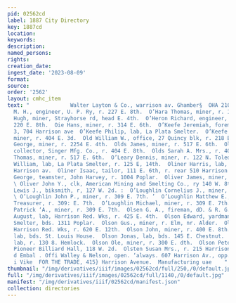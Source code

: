 ```yaml
---
pid: 02562cd
label: 1887 City Directory
key: 1887cd
location: 
keywords: 
description: 
named_persons: 
rights: 
creation_date: 
ingest_date: '2023-08-09'
format: 
source: 
order: '2562'
layout: cmhc_item
text: "             Walter Layton & Co., warrison av. Ghamber§  OHA 210 OLS  O’Hara
  M. H., engineer, U. P. Ry, r. 227 E. 8th.  O’Hara Thomas, miner, r. 120 E. 3d.  O’Hare
  Hugh, miner, Strayhorse rd, head E. 4th.  O’Heron Richard, engineer, U. P. Ry, r.
  220 E. 8th.  Oie Hans, miner, r. 314 E. 6th.  O’Keefe Jeremiah, foreman, Hose No.
  3, 704 Harrison ave  O’Keefe Philip, lab, La Plata Smelter.  O’Keefe Thomas F.,
  miner, r. 404 E. 3d.  Old William W., office, 27 Quincy blk, r. 218 E. 9th.  Oldham
  George, miner, r. 2254 E. 4th.  Olds James, miner, r. 517 E. 6th.  Olds Joel H.,
  collector, Singer Mfg. Co., r. 404 E. 8th.  Olds Sarah A. Mrs., r. 404 E. 8th.  Olds
  Thomas, miner, r. 517 E. 6th.  O’Leary Dennis, miner, r. 122 N. Toledo av.  O’Leary
  William, lab, La Plata Smelter, r. 125 E, 14th.  Oliner Harris, lab, r. rear 510
  Harrison av.  Oliner Isaac, tailor, 111 E. 6th, r. rear 510 Harrison av.  Oliver
  George, teamster, John Harvey, r. 1004 Poplar.  Oliver James, miner, r. 700 E. 9th.
  \ Oliver John Y., clk, American Mining and Smelting Co., ry 140 W. 8th.  Olmsted
  Lewis J., biksmith, r, 127 W. 2d. :  O’Loughlin Cornelius J., miner, r. 309 E. 7th.
  \ O’Loughlin John P., miner, r. 309 E. 7th. ’  O’Loughlin Matthew E., clk, County
  Treasurer, r. 309: E. 7th.  O’Loughlin Michael, miner, r. 309 E. 7th.  O’Loughlin
  Patrick ‘A., miner, r. 309 E. 7th.  Olsen G. A., fireman, dD. & R. G. R. R.  Olson
  August, lab, Harrison Red. Wks, r. 425 E. 4th.  Olson Edward, yardman, Manville
  Smelter, bds. 1311 Poplar.  Olson Gus., miner, r. Elm, nr. Alder.  Olson Hans, lab,
  Harrison Red. Wks, r. 620 E. 12th.  Olson John, miner, r. 400 E. 8th.  Olson John,
  lab, bds. St. Louis House.  Olson Jonas, lab, bds. 145 E. Chestnut.  Olson Louis,
  lab, r. 130 8. Hemlock.  Olson Ole, miner, r. 300 E. dth.  Olson Peter G., barkpr,
  Pioneer Billiard Hall, 118 W. 2d.  Olsten Susan Mrs., r. 215 Harrison av.  F 1 Direct:
  d Embal . Offi Walley & Nelson, open. ‘always. 607 Harrison Av., opp. P. 0.        NASON
  i Vike  FOR THE TRADE, 415} Harrison Avenue.  Manufacturing uae    "
thumbnail: "/img/derivatives/iiif/images/02562cd/full/250,/0/default.jpg"
full: "/img/derivatives/iiif/images/02562cd/full/1140,/0/default.jpg"
manifest: "/img/derivatives/iiif/02562cd/manifest.json"
collection: directories
---
```

